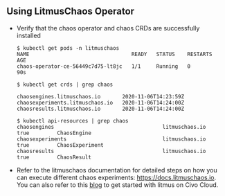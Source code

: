 ## Using LitmusChaos Operator 

- Verify that the chaos operator and chaos CRDs are successfully installed

  ```
  $ kubectl get pods -n litmuschaos
  NAME                                 READY   STATUS    RESTARTS   AGE
  chaos-operator-ce-56449c7d75-lt8jc   1/1     Running   0          90s
  ```

  ```
  $ kubectl get crds | grep chaos

  chaosengines.litmuschaos.io       2020-11-06T14:23:59Z
  chaosexperiments.litmuschaos.io   2020-11-06T14:24:00Z
  chaosresults.litmuschaos.io       2020-11-06T14:24:00Z
  ```

  ```
  $ kubectl api-resources | grep chaos
  chaosengines                                   litmuschaos.io                 true         ChaosEngine
  chaosexperiments                               litmuschaos.io                 true         ChaosExperiment
  chaosresults                                   litmuschaos.io                 true         ChaosResult
  ```


- Refer to the litmuschaos documentation for detailed steps on how you can execute different chaos experiments: https://docs.litmuschaos.io.
  You can also refer to this [blog](https://www.civo.com/learn/chaos-engineering-kubernetes-litmus) to get started with litmus on Civo Cloud.

